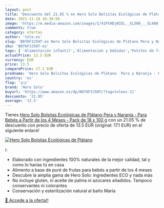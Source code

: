 ```yaml
---
layout: post
title: 'Descuento del 21.05 % en Hero Solo Bolsitas Ecológicas de Plátano'
date: 2021-11-18 16:39:50
image: 'https://m.media-amazon.com/images/I/41PtHDjW3IL._SL500_._SL400_.jpg'
comments: true
category: ofertas
author: 'tole.es'
slug: 'B076F3J5HT-es Hero Solo Bolsitas Ecológicas de Plátano Pera y Naranja -...'
sku: 'B076F3J5HT-es'
tags: [ 'Alimentación infantil','Alimentación y bebidas','Potitos de fruta para bebé','Tarritos de frutas y postres para bebé','Tarritos, purés y postres para bebé','bebés','hero solo', ]
actualPrice: 13.5 EUR
currency: EUR
price: 13.5
comparePrice: 17.1 EUR
prodname: 'Hero Solo Bolsitas Ecológicas de Plátano  Pera y Naranja - Para Bebés a Partir de los 4 Meses - Pack de 18 x 100 g'
country: 'es'
flag: '🇪🇸'
brand: 'Hero Solo'
buyurl: 'https://www.amazon.es/dp/B076F3J5HT/?tag=tolees-21'
descuento: '21.05'
average: '13.5'
---
```


Tienes [Hero Solo Bolsitas Ecológicas de Plátano  Pera y Naranja - Para Bebés a Partir de los 4 Meses - Pack de 18 x 100 g](https://www.amazon.es/dp/B076F3J5HT/?tag=tolees-21) con un 21.05 % de descuento con precio de oferta de 13.5 EUR (original: 17.1 EUR) en el siguiente enlace!

[![Hero Solo Bolsitas Ecológicas de Plátano](https://m.media-amazon.com/images/I/41PtHDjW3IL._SL500_._SL400_.jpg)](https://www.amazon.es/dp/B076F3J5HT/?tag=tolees-21)

ℹ️:

- Elaborado con ingredientes 100% naturales de la mejor calidad, tal y como lo harías tú en casa
- Alimento a base de puré de frutas para bebés a partir de los 4 meses
- Descubre la amplia gama de Hero Solo: ingredientes ECO y nada más
- No incluye gluten, ni aceite de palma ni azúcares añadidos. Tampoco conservantes ni colorantes
- Conservación y esterilización natural al baño María

[🛒 Accede a la oferta!!](https://www.amazon.es/dp/B076F3J5HT/?tag=tolees-21)

